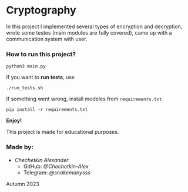 # Cryptography
In this project I implemented several types of encryption and decryption, wrote some testes (main modules  are fully covered), came up with a communication system with user.

### How to run this project?
```shell
python3 main.py
```

If you want to **run tests**, use
```shell
./run_tests.sh
```

If something went wrong, install modeles from `requirements.txt`
```shell
pip install -r requirements.txt
```

**Enjoy!**

This project is made for educational purposes.

### Made by:
- *Chechetkin Alexander*
    - GitHub: *@Chechetkin-Alex*
    - Telegram: *@snakemanysss*

Autumn 2023
